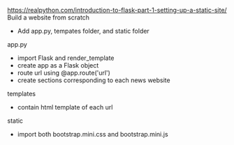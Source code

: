 https://realpython.com/introduction-to-flask-part-1-setting-up-a-static-site/
Build a website from scratch
- Add app.py, tempates folder, and static folder

app.py
- import Flask and render_template
- create app as a Flask object
- route url using @app.route('url')
- create sections corresponding to each news website

templates
- contain html template of each url

static
- import both bootstrap.mini.css and bootstrap.mini.js